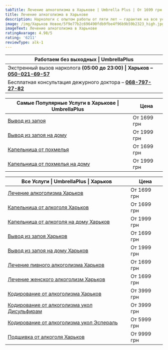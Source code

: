 ```yaml
---
tabTitle: Лечение алкоголизма в Харькове | Umbrella Plus | От 1699 грн
title: Лечение алкоголизма в Харькове
description: Наркологи с опытом работы от пяти лет – гарантия на все услуги!
image: /img/Харьков Новое/5f9e77b2c696490fdb9fbe4f96b9b59b2323_high.jpg
imageText: Лечение алкоголизма в Харькове
ratingAvarage: 4.98/5
rating: '6211'
reviewType: alk-1
---
```


| Работаем без выходных \| UmbrellaPlus                                                         |
| --------------------------------------------------------------------------------------------- |
| Экстренный вызов нарколога **(05:00 до 23:00) \| Харьков  – [050-021-69-57](tel:0500216957)** |
| Бесплатная консультация дежурного доктора – **[068-797-27-82](tel:068-797-2782)**             |

| Самые Популярные Услуги в Харькове \| UmbrellaPlus                      | Цена        |
| ----------------------------------------------------------------------- | ----------- |
| [Вывод из запоя](vivod-iz-zapoia-kharkiv)                               | От 1699 грн |
| [Вывод из запоя на дому](Vivod-iz-zapoia-na-domy-kharkiv)               | От 1999 грн |
| [Капельница от похмелья](Kapelnica_ot_alkogola_kharkiv)                 | От 1699 грн |
| [Капельница от похмелья на дому](Kapelnica_ot_alkogola_na_domy_kharkiv) | От 1999 грн |

| Все Услуги \| UmbrellaPlus \| Харьков                                                    | Цена        |
| ---------------------------------------------------------------------------------------- | ----------- |
| [Лечение алкоголизма Харьков](lechenie-alkogolizma-kharkiv)                              | От 1699 грн |
| [Капельница от алкоголя Харьков](Kapelnica_ot_alkogola_kharkiv)                          | От 1699 грн |
| [Капельница от алкоголя на дому Харьков](Kapelnica_ot_alkogola_na_domy_kharkiv)          | От 1999 грн |
| [Вывод из запоя Харьков](vivod-iz-zapoia-kharkiv)                                        | От 1699 грн |
| [Вывод из запоя на дому Харьков](Vivod-iz-zapoia-na-domy-kharkiv)                        | От 1999 грн |
| [Лечение пивного алкоголизма Харьков](lechenie-pivnogo-alkogolizma-kharkiv)              | От 1699 грн |
| [Лечение женского алкоголизм Харьков](lechenie-jenskogo-alkogolizma-kharkiv)             | От 1699 грн |
| [Кодирование от алкоголизма Харьков](kodirovka-ot-alkogolia-kharkiv)                     | От 3999 грн |
| [Кодирование от алкоголизма укол Дисульфирам](kodirovka-ot-alkogolia-disulfiram-kharkiv) | От 3999 грн |
| [Кодирование от алкоголизма укол Эспераль](kodirovka-ot-alkogolizma-espiarl-kharkiv)     | От 5999 грн |
| [Подшивка от алкоголя Харьков](podshivka_ot_alkogolizma_kharkiv)                         | От 9999 грн |
